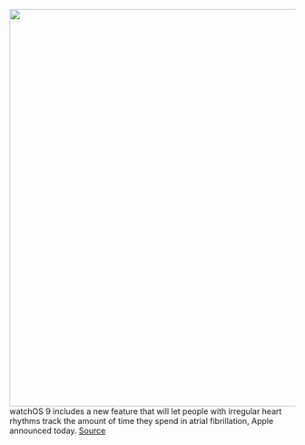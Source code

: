 <img src='https://cdn.vox-cdn.com/thumbor/zEM7lhQukhOKT_fzaYQMnth2agg=/0x0:2560x1440/1200x800/filters:focal(1076x516:1484x924)/cdn.vox-cdn.com/uploads/chorus_image/image/70948537/wwdc_2022_1233_10_46_51.0.jpg' width='700px' /><br/>
watchOS 9 includes a new feature that will let people with irregular heart rhythms track the amount of time they spend in atrial fibrillation, Apple announced today.
<a href='https://www.theverge.com/2022/6/6/23156757/apple-atrial-fibrillation-watchos-history-wwdc'> Source <a/>